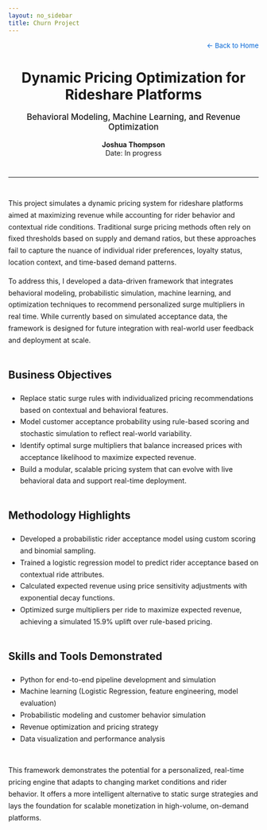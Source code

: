 ```yaml
---
layout: no_sidebar
title: Churn Project
---
```


<div style="text-align: right; margin-top: 10px;">
  <a href="https://joshht92.github.io/joshht92/" style="font-size: 0.95em; text-decoration: none; color: #0366d6;">← Back to Home</a>
</div>



<div style="text-align: center; margin-top: 40px; margin-bottom: 40px;">
  <h1>Dynamic Pricing Optimization for Rideshare Platforms</h1>
  <p style="font-size: 1.2em; font-weight: 500;">
    Behavioral Modeling, Machine Learning, and Revenue Optimization
  </p>
  <p><strong>Joshua Thompson</strong><br>
  Date: In progress</p>
</div>

<hr style="margin: 40px 0;">

<div style="max-width: 900px; margin: 0 auto; font-size: 1em; line-height: 1.7;">

  <p>
    This project simulates a dynamic pricing system for rideshare platforms aimed at maximizing revenue while accounting for rider behavior and contextual ride conditions. Traditional surge pricing methods often rely on fixed thresholds based on supply and demand ratios, but these approaches fail to capture the nuance of individual rider preferences, loyalty status, location context, and time-based demand patterns.
  </p>

  <p>
    To address this, I developed a data-driven framework that integrates behavioral modeling, probabilistic simulation, machine learning, and optimization techniques to recommend personalized surge multipliers in real time. While currently based on simulated acceptance data, the framework is designed for future integration with real-world user feedback and deployment at scale.
  </p>

  <h2 style="margin-top: 40px;">Business Objectives</h2>
  <ul>
    <li>Replace static surge rules with individualized pricing recommendations based on contextual and behavioral features.</li>
    <li>Model customer acceptance probability using rule-based scoring and stochastic simulation to reflect real-world variability.</li>
    <li>Identify optimal surge multipliers that balance increased prices with acceptance likelihood to maximize expected revenue.</li>
    <li>Build a modular, scalable pricing system that can evolve with live behavioral data and support real-time deployment.</li>
  </ul>

  <h2 style="margin-top: 40px;">Methodology Highlights</h2>
  <ul>
    <li>Developed a probabilistic rider acceptance model using custom scoring and binomial sampling.</li>
    <li>Trained a logistic regression model to predict rider acceptance based on contextual ride attributes.</li>
    <li>Calculated expected revenue using price sensitivity adjustments with exponential decay functions.</li>
    <li>Optimized surge multipliers per ride to maximize expected revenue, achieving a simulated 15.9% uplift over rule-based pricing.</li>
  </ul>

  <h2 style="margin-top: 40px;">Skills and Tools Demonstrated</h2>
  <ul>
    <li>Python for end-to-end pipeline development and simulation</li>
    <li>Machine learning (Logistic Regression, feature engineering, model evaluation)</li>
    <li>Probabilistic modeling and customer behavior simulation</li>
    <li>Revenue optimization and pricing strategy</li>
    <li>Data visualization and performance analysis</li>
  </ul>

  <p style="margin-top: 40px;">
    This framework demonstrates the potential for a personalized, real-time pricing engine that adapts to changing market conditions and rider behavior. It offers a more intelligent alternative to static surge strategies and lays the foundation for scalable monetization in high-volume, on-demand platforms.
  </p>
</div>


